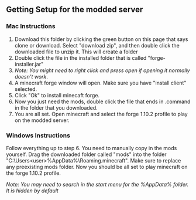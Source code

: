 ## Getting Setup for the modded server

### Mac Instructions

1. Download this folder by clicking the green button on this page that says clone or download. Select "download zip", and then double click the downloaded file to unzip it. This will create a folder
2. Double click the file in the installed folder that is called "forge-installer.jar"
3.  _Note: You might need to right click and press open if opening it normally doesn't work_.
4. A minecraft forge window will open. Make sure you have "install client" selected.
5. Click "Ok" to install minecaft forge.
6. Now you just need the mods, double click the file that ends in .command in the folder that you downloaded.
7. You are all set. Open minecraft and select the forge 1.10.2 profile to play on the modded server.

### Windows Instructions
Follow everything up to step 6. You need to manually copy in the mods yourself. Drag the downloaded folder called "mods" into the folder "C:\Users\<user>\%AppData%\Roaming\.minecraft". Make sure to replace any preexisting mods folder. Now you should be all set to play minecraft on the forge 1.10.2 profile.

_Note: You may need to search in the start menu for the %AppData% folder. It is hidden by default_
